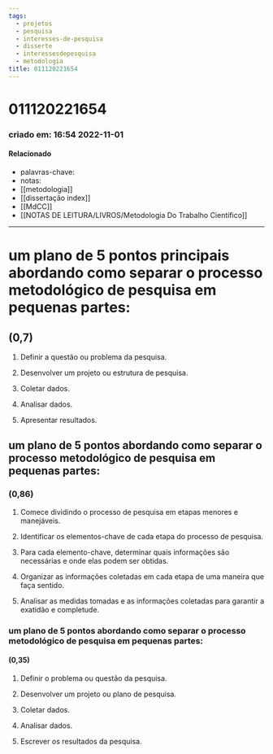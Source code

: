 ```yaml
---
tags:
  - projetos
  - pesquisa
  - interesses-de-pesquisa
  - disserte
  - interessesdepesquisa
  - metodologia
title: 011120221654
---
```


# 011120221654

### criado em: 16:54 2022-11-01

#### Relacionado

- palavras-chave: 
- notas:
- [[metodologia]]
- [[dissertação index]]
- [[MdCC]]
- [[NOTAS DE LEITURA/LIVROS/Metodologia Do Trabalho Científico]]
---

# um plano de 5 pontos principais abordando como separar o processo metodológico de pesquisa em pequenas partes:

## (0,7)

1. Definir a questão ou problema da pesquisa.

2. Desenvolver um projeto ou estrutura de pesquisa.

3. Coletar dados.

4. Analisar dados.

5. Apresentar resultados.

## um plano de 5 pontos abordando como separar o processo metodológico de pesquisa em pequenas partes:

### (0,86)

1. Comece dividindo o processo de pesquisa em etapas menores e manejáveis.

2. Identificar os elementos-chave de cada etapa do processo de pesquisa.

3. Para cada elemento-chave, determinar quais informações são necessárias e onde elas podem ser obtidas.

4. Organizar as informações coletadas em cada etapa de uma maneira que faça sentido.

5. Analisar as medidas tomadas e as informações coletadas para garantir a exatidão e completude.

### um plano de 5 pontos abordando como separar o processo metodológico de pesquisa em pequenas partes:

#### (0,35)

1. Definir o problema ou questão da pesquisa.

2. Desenvolver um projeto ou plano de pesquisa.

3. Coletar dados.

4. Analisar dados.

5. Escrever os resultados da pesquisa.
